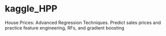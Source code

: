 # kaggle_HPP
House Prices: Advanced Regression Techniques. Predict sales prices and practice feature engineering, RFs, and gradient boosting
